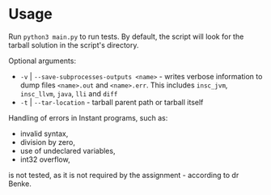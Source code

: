# Usage

Run `python3 main.py` to run tests.
By default, the script will look for the tarball solution in the script's directory.

Optional arguments:
- `-v` | `--save-subprocesses-outputs <name>` - writes verbose information to dump files `<name>.out` and `<name>.err`. This includes `insc_jvm`, `insc_llvm`, `java`, `lli` and `diff`
- `-t` | `--tar-location` - tarball parent path or tarball itself

Handling of errors in Instant programs, such as:

- invalid syntax,
- division by zero,
- use of undeclared variables,
- int32 overflow,

is not tested, as it is not required by the assignment - according to dr Benke.
